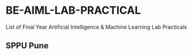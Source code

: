 # BE-AIML-LAB-PRACTICAL
List of Final Year Artificial Intelligence & Machine Learning Lab Practicals
## SPPU Pune
